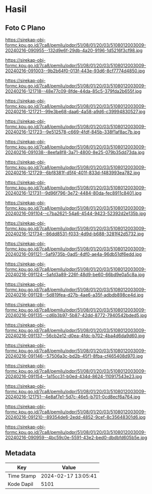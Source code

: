 # Hasil

## Foto C Plano

https://sirekap-obj-formc.kpu.go.id/7ca8/pemilu/pdpr/51/08/01/20/03/5108012003009-20240216-090955--132d9e6f-29db-4a20-9196-1d5216f3cf98.jpg

https://sirekap-obj-formc.kpu.go.id/7ca8/pemilu/pdpr/51/08/01/20/03/5108012003009-20240216-091003--9b2b64f0-013f-443e-93d6-8cf7774d4850.jpg

https://sirekap-obj-formc.kpu.go.id/7ca8/pemilu/pdpr/51/08/01/20/03/5108012003009-20240216-121718--48e77c09-8fde-44da-85c5-379fda2b655f.jpg

https://sirekap-obj-formc.kpu.go.id/7ca8/pemilu/pdpr/51/08/01/20/03/5108012003009-20240216-121721--99e3be68-daa6-4a58-a9d6-c39994830527.jpg

https://sirekap-obj-formc.kpu.go.id/7ca8/pemilu/pdpr/51/08/01/20/03/5108012003009-20240216-121723--9e512578-c669-4fdf-845b-338f1af8ac7b.jpg

https://sirekap-obj-formc.kpu.go.id/7ca8/pemilu/pdpr/51/08/01/20/03/5108012003009-20240216-091038--8eefa8f8-3a71-4800-8e25-079b35dd73da.jpg

https://sirekap-obj-formc.kpu.go.id/7ca8/pemilu/pdpr/51/08/01/20/03/5108012003009-20240216-121729--6bf8381f-d5f4-401f-833d-f483993ea782.jpg

https://sirekap-obj-formc.kpu.go.id/7ca8/pemilu/pdpr/51/08/01/20/03/5108012003009-20240216-121731--9d96f796-3e72-4484-80da-fec8911c8401.jpg

https://sirekap-obj-formc.kpu.go.id/7ca8/pemilu/pdpr/51/08/01/20/03/5108012003009-20240216-091104--c7ba2621-54a6-4544-9423-52392d2e135b.jpg

https://sirekap-obj-formc.kpu.go.id/7ca8/pemilu/pdpr/51/08/01/20/03/5108012003009-20240216-121734--86dd8531-f033-4d9d-b688-3281f42d5732.jpg

https://sirekap-obj-formc.kpu.go.id/7ca8/pemilu/pdpr/51/08/01/20/03/5108012003009-20240216-091121--5af9735b-0ad5-4df0-ae4a-96db51df6edd.jpg

https://sirekap-obj-formc.kpu.go.id/7ca8/pemilu/pdpr/51/08/01/20/03/5108012003009-20240216-091124--5afd3a89-226f-48d9-be60-66bd9e0a5c8a.jpg

https://sirekap-obj-formc.kpu.go.id/7ca8/pemilu/pdpr/51/08/01/20/03/5108012003009-20240216-091128--5d819fea-d27b-4ae6-a35f-adbdb898ce4d.jpg

https://sirekap-obj-formc.kpu.go.id/7ca8/pemilu/pdpr/51/08/01/20/03/5108012003009-20240216-091135--cd6b3b97-5b87-42dd-8772-7940542bded5.jpg

https://sirekap-obj-formc.kpu.go.id/7ca8/pemilu/pdpr/51/08/01/20/03/5108012003009-20240216-091137--56cb2e12-d0ea-4fdc-b702-4ba4d6da9d60.jpg

https://sirekap-obj-formc.kpu.go.id/7ca8/pemilu/pdpr/51/08/01/20/03/5108012003009-20240216-091146--57506a3c-bd2b-45f1-8fba-cf465408d970.jpg

https://sirekap-obj-formc.kpu.go.id/7ca8/pemilu/pdpr/51/08/01/20/03/5108012003009-20240216-091154--1a15cc31-b0ed-434d-8624-110917543e23.jpg

https://sirekap-obj-formc.kpu.go.id/7ca8/pemilu/pdpr/51/08/01/20/03/5108012003009-20240216-121751--4e8af7e1-5d7c-46e5-b701-0cd8ecf6a764.jpg

https://sirekap-obj-formc.kpu.go.id/7ca8/pemilu/pdpr/51/08/01/20/03/5108012003009-20240216-091210--89354de6-2edd-4852-9cef-8c35648301d6.jpg

https://sirekap-obj-formc.kpu.go.id/7ca8/pemilu/pdpr/51/08/01/20/03/5108012003009-20240216-090959--4bc59c0e-5591-43e2-bed0-dbdbfd605b5e.jpg


## Metadata

| Key        | Value               |
| ---------- | ------------------- |
| Time Stamp | 2024-02-17 13:05:41 |
| Kode Dapil | 5101                |



